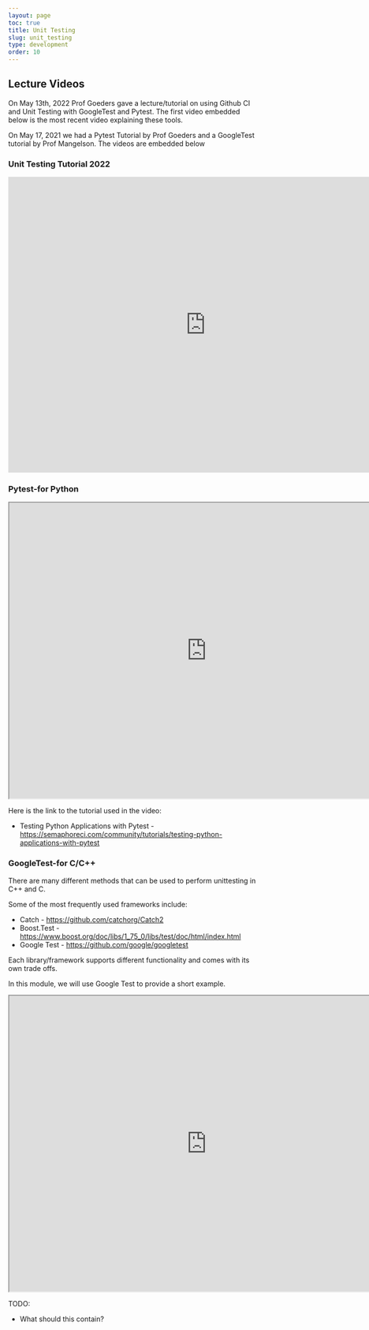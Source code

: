 ```yaml
---
layout: page
toc: true
title: Unit Testing
slug: unit_testing
type: development
order: 10
---
```


## Lecture Videos
On May 13th, 2022 Prof Goeders gave a lecture/tutorial on using Github CI and Unit Testing with GoogleTest and Pytest. The first video embedded below is the most recent video explaining these tools.

On May 17, 2021 we had a Pytest Tutorial by Prof Goeders and a GoogleTest tutorial by Prof Mangelson. The videos are embedded below


### Unit Testing Tutorial 2022
<iframe width="800" height="600" src="https://www.youtube.com/embed/oPF25GoFIp8" title="YouTube video player" frameborder="0" allow="accelerometer; autoplay; clipboard-write; encrypted-media; gyroscope; picture-in-picture" allowfullscreen></iframe>


### Pytest-for Python
<iframe width="800" height="600" allow="fullscreen" src="https://www.youtube.com/embed/g7sEa-Ha6CY"> </iframe> 

Here is the link to the tutorial used in the video:
* Testing Python Applications with Pytest - <https://semaphoreci.com/community/tutorials/testing-python-applications-with-pytest>


### GoogleTest-for C/C++

There are many different methods that can be used to perform unittesting in C++ and C.

Some of the most frequently used frameworks include:
* Catch - <https://github.com/catchorg/Catch2>
* Boost.Test - <https://www.boost.org/doc/libs/1_75_0/libs/test/doc/html/index.html>
* Google Test - <https://github.com/google/googletest>

Each library/framework supports different functionality and comes with its own trade offs.

In this module, we will use Google Test to provide a short example.

<iframe width="800" height="600" allow="fullscreen" src="https://www.youtube.com/embed/I6AyAhI44Yg"> </iframe> 

TODO: 
- What should this contain?
